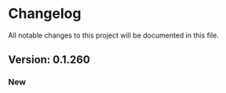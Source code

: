 # Changelog

All notable changes to this project will be documented in this file.

## Version: 0.1.260

### New



